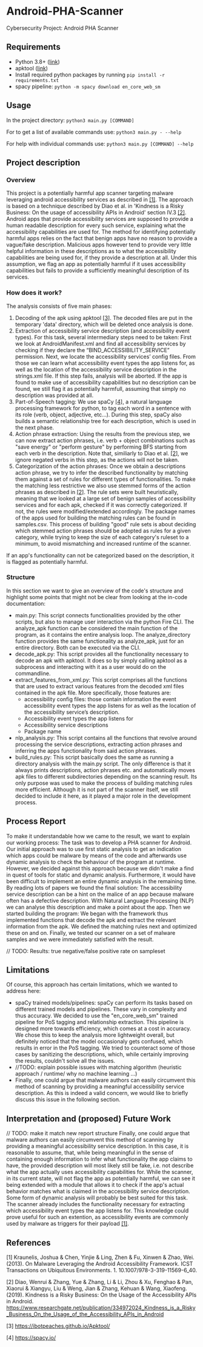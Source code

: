 # Android-PHA-Scanner
Cybersecurity Project: Android PHA Scanner

## Requirements
- Python 3.8+ ([link](https://www.python.org/downloads/)) 
- apktool ([link](https://ibotpeaches.github.io/Apktool/install/))
- Install required python packages by running `pip install -r requirements.txt`
- spacy pipeline: `python -m spacy download en_core_web_sm`

## Usage
In the project directory:
`python3 main.py [COMMAND]`

For to get a list of available commands use:
`python3 main.py - --help`

For help with individual commands use:
`python3 main.py [COMMAND] --help`

## Project description
### Overview
This project is a potentially harmful app scanner targeting malware leveraging android accessibility services as described in [[1]](#1). The approach is based on a technique described by Diao et al. in 'Kindness is a Risky Business: On the usage of accessibility APIs in Android' section IV.3 [[2]](#2). Android apps that provide accessibility services are supposed to provide a human readable description for every such service, explaining what the accessibility capabilities are used for. The method for identifying potentially harmful apps relies on the fact that benign apps have no reason to provide a vague/fake description. Malicious apps however tend to provide very little helpful information in these descriptions as to what the accessibility capabilities are being used for, if they provide a description at all. Under this assumption, we flag an app as potentially harmful if it uses accessibility capabilities but fails to provide a sufficiently meaningful description of its services.

### How does it work?
The analysis consists of five main phases:
1) Decoding of the apk using apktool [[3]](#3). The decoded files are put in the temporary 'data' directory, which will be deleted once analysis is done.
2) Extraction of accessibility service description (and accessibility event types). For this task, several intermediary steps need to be taken: First we look at AndroidManifest.xml and find all accessibility services by checking if they declare the “BIND_ACCESSIBILITY_SERVICE” permission.  Next, we locate the accessibility services’ config files. From those we can learn what accessibility event types the app listens for, as well as the location of the accessibility service description in the strings.xml file. 
If this step fails, analysis will be aborted. If the app is found to make use of accessibility capabilities but no description can be found, we still flag it as potentially harmfull, assuming that simply no description was provided at all.
4) Part-of-Speech tagging: We use spaCy [[4]](#spacy), a natural language processing framework for python, to tag each word in a sentence with its role (verb, object, adjective, etc...). During this step, spaCy also builds a semantic relationship tree for each description, which is used in the next phase.
5) Action phrase extraction: Using the results from the previous step, we can now extract action phrases, i.e. verb + object combinations such as "save energy" or "perform gesture" by performing BFS starting from each verb in the description. Note that, similiarly to Diao et al. [[2]](#2), we ignore negated verbs in this step, as the actions will not be taken.
6) Categorization of the action phrases: Once we obtain a descriptions action phrase, we try to infer the described functionality by matching them against a set of rules for different types of functionalities. To make the matching less restrictive we also use stemmed forms of the action phrases as described in [[2]](#2). The rule sets were built heuristically, meaning that we looked at a large set of benign samples of accessibility services and for each apk, checked if it was correctly categorized. If not, the rules were modified/extended accordingly. The package names of the apps used for building the matching rules can be found in samples.csv. 
This process of building "good" rule sets is about deciding which stemmed action phrases should be adopted as rules for a given category, while trying to keep the size of each category's ruleset to a minimum, to avoid mismatching and increased runtime of the scanner.

If an app's functionality can not be categorized based on the description, it is flagged as potentially harmful.

### Structure
In this section we want to give an overview of the code's structure and highlight some points that might not be clear from looking at the in-code documentation:
- main.py: This script connects functionalities provided by the other scripts, but also to manage user interaction via the python Fire CLI. The analyze_apk function can be considered the main function of the program, as it contains the entire analysis loop. The analyze_directory function provides the same functionality as analyze_apk, just for an entire directory. Both can be executed via the CLI.
- decode_apk.py: This script provides all the functionality necessary to decode an apk with apktool. It does so by simply calling apktool as a subprocess and interacting with it as a user would do on the commandline.
- extract_features_from_xml.py: This script comprises all the functions that are used to extract various features from the decoded xml files contained in the apk file. More specifically, those features are: 
  - accessibility config files: those contain information the event accessibility event types the app listens for as well as the location of the accessibility service’s description.
  - Accessibility event types the app listens for
  - Accessibility service descriptions
  - Package name
- nlp_analysis.py: This script contains all the functions that revolve around processing the service descriptions, extracting action phrases and inferring the apps functionality from said action phrases.
- build_rules.py: This script basically does the same as running a directory analysis with the main.py script. The only difference is that it always prints descriptions, action phrases etc. and automatically moves apk files to different subdirectories depending on the scanning result. Its only purpose was used to make the process of building matching rules more efficient. Although it is not part of the scanner itself, we still decided to include it here, as it played a major role in the development process.

## Process Report
To make it understandable how we came to the result, we want to explain our working process:
The task was to develop a PHA scanner for Android. Our initial approach was to use first static analysis to get an indication which apps could be malware by means of the code and afterwards use dynamic analysis to check the behaviour of the program at runtime. However, we decided against this approach because we didn't make a find in quest of tools for static and dynamic analysis. Furthermore, it would have been difficult to implement an entire dynamic analysis in the remaining time.
By reading lots of papers we found the final solution: The accessibility service description can be a hint on the malice of an app because malware often has a defective description. With Natural Language Processing (NLP) we can analyse this description and make a point about the app.
Then we started building the program: We began with the framework thus implemented functions that decode the apk and extract the relevant information from the apk. We defined the matching rules next and optimized these on and on. 
Finally, we tested our scanner on a set of malware samples and we were immediately satisfied with the result.

// TODO: Results: true negative/false positive rate on sampleset

## Limitations
Of course, this approach has certain limitations, which we wanted to address here:
- spaCy trained models/pipelines: spaCy can perform its tasks based on different trained models and pipelines. These vary in complexity and thus accuracy. We decided to use the "en_core_web_sm" trained pipeline for PoS tagging and relationship extraction. This pipeline is designed more towards efficiency, which comes at a cost in accuracy. We chose this to keep the analysis more lightweight overall, but definitely noticed that the model occasionaly gets confused, which results in error in the PoS tagging. We tried to counteract some of those cases by sanitizing the descriptions, which, while certainly improving the results, couldn't solve all the issues.
- //TODO: explain possible issues with matching algorithm (heuristic approach / runtime/ why no machine learning ...)
- Finally, one could argue that malware authors can easily circumvent this method of scanning by providing a meaningful accessibility service description. As this is indeed a valid concern, we would like to briefly discuss this issue in the following section.

## Interpretation and (proposed) Future Work
// TODO: make it match new report structure
Finally, one could argue that malware authors can easily circumvent this method of scanning by providing a meaningful accessibility service description. In this case, it is reasonable to assume, that, while being meaningful in the sense of containing enough information to infer what functionality the app claims to have, the provided description will most likely still be fake, i.e. not describe what the app actually uses accessibility capabilities for. 
While the scanner, in its current state, will not flag the app as potentially harmful, we can see it being extended with a module that allows it to check if the app's actual behavior matches what is claimed in the accessibility service description. Some form of dynamic analysis will probably be best suited for this task. The scanner already includes the functionality necessary for extracting which accessibility event types the app listens for. This knowledge could prove useful for such an extention, as accessibility events are commonly used by malware as triggers for their payload [[1]](#1).

## References
<a id="1">[1]</a> 
Kraunelis, Joshua & Chen, Yinjie & Ling, Zhen & Fu, Xinwen & Zhao, Wei. (2013). On Malware Leveraging the Android Accessibility Framework. ICST Transactions on Ubiquitous Environments. 1. 10.1007/978-3-319-11569-6_40. 

<a id="2">[2]</a> 
Diao, Wenrui & Zhang, Yue & Zhang, Li & Li, Zhou & Xu, Fenghao & Pan, Xiaorui & Xiangyu, Liu & Weng, Jian & Zhang, Kehuan & Wang, Xiaofeng. (2019). Kindness is a Risky Business: On the Usage of the Accessibility APIs in Android. https://www.researchgate.net/publication/334972024_Kindness_is_a_Risky_Business_On_the_Usage_of_the_Accessibility_APIs_in_Android

<a id="3">[3]</a>
https://ibotpeaches.github.io/Apktool/

<a id="spacy">[4]</a>
https://spacy.io/
